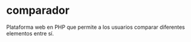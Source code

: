 # comparador
Plataforma web en PHP que permite a los usuarios comparar diferentes elementos entre sí.
